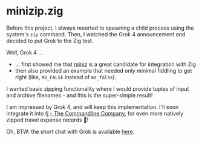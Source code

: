 # minizip.zig

Before this project, I always resorted to spawning a child process using the
system's `zip` command. Then, I watched the Grok 4 announcement and decided to
put Grok to the Zig test.

Well, Grok 4 ...

- ... first showed me that [miniz](https://github.com/richgel999/miniz) is a great
candidate for integration with Zig
- then also provided an example that needed only minimal fiddling to get right (like, `MZ_FALSE` instead of `mz_false`).

I wanted basic zipping functionality where I would provide tuples of input and archive filenames - and this is the super-simple result!

I am impressed by Grok 4, and will keep this implementation. I'll soon integrate it into [fj - The Commandline Company](https://github.com/technologylab-ai/fj), for even more natively zipped travel expense records 🤣!

Oh, BTW: the short chat with Grok is available [here](https://x.com/i/grok/share/m5VYahDGfr4NIGKGLFFZxrHVQ).
